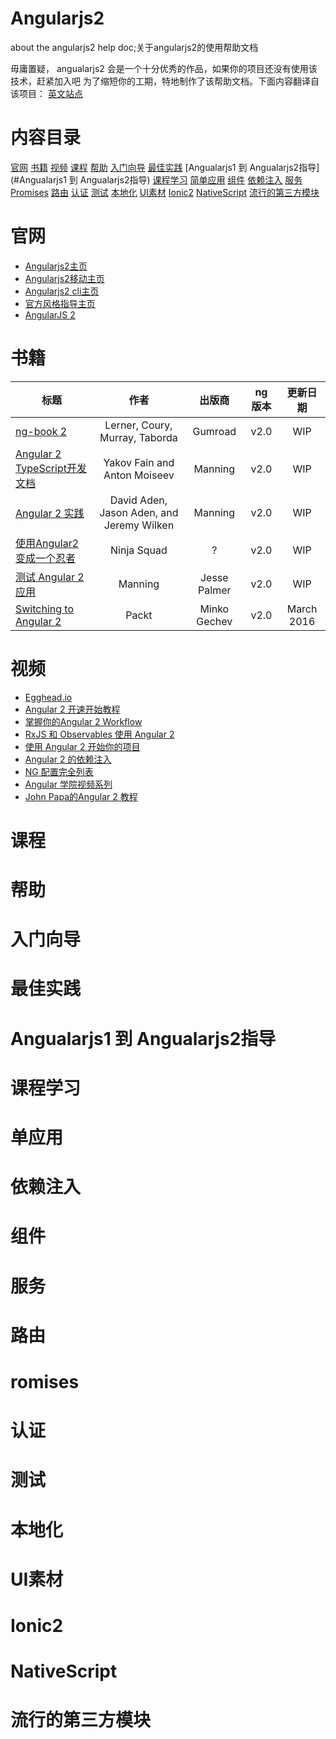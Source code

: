 # Angularjs2
about the angularjs2 help doc;关于angularjs2的使用帮助文档

毋庸置疑， angualarjs2 会是一个十分优秀的作品，如果你的项目还没有使用该技术，赶紧加入吧
为了缩短你的工期，特地制作了该帮助文档。下面内容翻译自该项目：
[英文站点](#https://github.com/PremiseHealth/AngularJS2-Learning)


# 内容目录
  [官网](#官网)
  [书籍](#书籍)
  [视频](#视频)
  [课程](#课程)
  [帮助](#帮助)
  [入门向导](#入门向导)
  [最佳实践](#最佳实践)
  [Angualarjs1 到 Angualarjs2指导](#Angualarjs1 到 Angualarjs2指导)
  [课程学习](#课程学习)
  [简单应用](#简单应用)
  [组件](#组件)
  [依赖注入](#依赖注入)
  [服务](#服务)
  [Promises](#Promises)
  [路由](#路由)
  [认证](#认证)
  [测试](#测试)
  [本地化](#本地化)
  [UI素材](#UI素材)
  [Ionic2](#Ionic2)
  [NativeScript](#NativeScript)
  [流行的第三方模块](#流行的第三方模块)

# 官网

  * [Angularjs2主页](https://angular.io/)
  * [Angularjs2移动主页](https://mobile.angular.io/)
  * [Angularjs2 cli主页](https://cli.angular.io/)
  * [官方风格指导主页](https://angular.io/styleguid)
  * [AngularJS 2](https://universal.angular.io/)
# 书籍

| 标题                                                                                                                                                   |                  作者                  |       出版商      |    ng 版本    | 更新日期 |
|---------------------------------------------------------------------------------------------------------------------------------------------------------|:----------------------------------------:|:--------------------:|:----------------:|:-----------:|
| [ng-book 2](https://www.ng-book.com/2/)                                                                                           | Lerner, Coury, Murray, Taborda               | Gumroad             | v2.0  |   WIP  |
| [Angular 2 TypeScript开发文档](https://www.manning.com/books/angular-2-development-with-typescript)                                                                                           | Yakov Fain and Anton Moiseev               | Manning             | v2.0  |   WIP  |
| [Angular 2 实践](https://www.manning.com/books/angular-2-in-action)                                                                                           | David Aden, Jason Aden, and Jeremy Wilken               | Manning             | v2.0  |   WIP  |
| [使用Angular2变成一个忍者](https://books.ninja-squad.com/angular2)                                                                                           | Ninja Squad               | ?             | v2.0  |   WIP  |
| [测试 Angular 2 应用](https://www.manning.com/books/testing-angular-2-applications)                                                                                           | Manning               | Jesse Palmer             | v2.0  |   WIP  |
| [Switching to Angular 2](https://www.packtpub.com/web-development/switching-angular-2)                                                                                           | Packt               | Minko Gechev             | v2.0  |   March 2016  |


# 视频
* [Egghead.io](https://egghead.io/technologies/angular2/)
* [Angular 2 开速开始教程](https://www.youtube.com/playlist?list=PL55RiY5tL51olfU2IEqr455EYLkrhmh3n)
* [掌握你的Angular 2 Workflow](https://www.youtube.com/watch?v=NSibZPEtm7o)
* [RxJS 和 Observables 使用 Angular 2](https://www.youtube.com/watch?v=ZmEvKLYF0os)
* [使用 Angular 2 开始你的项目](https://www.youtube.com/watch?v=9N0L_ZTD_Y0)
* [Angular 2 的依赖注入](https://www.youtube.com/watch?v=ZefFBqBncOM)
* [NG 配置完全列表](https://www.youtube.com/user/ngconfvideos)
* [Angular 学院视频系列](https://www.youtube.com/watch?v=pCE0A3ZkIhA&list=PLOa5YIicjJ-WDC7tEgD_krKalYWVnixXE)
* [John Papa的Angular 2 教程](https://www.youtube.com/watch?v=W_mUCydxpAM)
# 课程
# 帮助
# 入门向导
# 最佳实践
# Angualarjs1 到 Angualarjs2指导
# 课程学习
# 单应用
# 依赖注入
# 组件
# 服务
# 路由
# romises
# 认证
# 测试
# 本地化
# UI素材
# Ionic2
# NativeScript
# 流行的第三方模块
